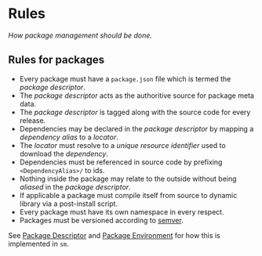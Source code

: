 Rules
=====

*How package management should be done.*


Rules for packages
------------------

  * Every package must have a `package.json` file which is termed the *package descriptor*.
  * The *package descriptor* acts as the authoritive source for package meta data.
  * The *package descriptor* is tagged along with the source code for every release.
  * Dependencies may be declared in the *package descriptor* by mapping a *dependency alias* to a *locator*.
  * The *locator* must resolve to a *unique resource identifier* used to download the *dependency*.
  * Dependencies must be referenced in source code by prefixing `<DependencyAlias>/` to ids.
  * Nothing inside the package may relate to the outside without being *aliased* in the *package descriptor*.
  * If applicable a package must compile itself from source to dynamic library via a post-install script.
  * Every package must have its own namespace in every respect.
  * Packages must be versioned according to [semver](http://semver.org/).

See [Package Descriptor](./PackageDescriptor.md) and [Package Environment](./PackageEnvironment.md) for how this is implemented in `sm`.
